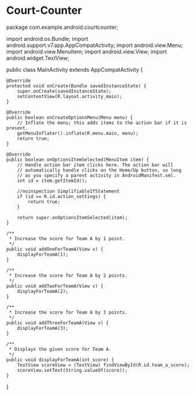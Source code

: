 # Court-Counter
package com.example.android.courtcounter;

import android.os.Bundle;
import android.support.v7.app.AppCompatActivity;
import android.view.Menu;
import android.view.MenuItem;
import android.view.View;
import android.widget.TextView;

public class MainActivity extends AppCompatActivity {

    @Override
    protected void onCreate(Bundle savedInstanceState) {
        super.onCreate(savedInstanceState);
        setContentView(R.layout.activity_main);
    }

    @Override
    public boolean onCreateOptionsMenu(Menu menu) {
        // Inflate the menu; this adds items to the action bar if it is present.
        getMenuInflater().inflate(R.menu.main, menu);
        return true;
    }

    @Override
    public boolean onOptionsItemSelected(MenuItem item) {
        // Handle action bar item clicks here. The action bar will
        // automatically handle clicks on the Home/Up button, so long
        // as you specify a parent activity in AndroidManifest.xml.
        int id = item.getItemId();

        //noinspection SimplifiableIfStatement
        if (id == R.id.action_settings) {
            return true;
        }

        return super.onOptionsItemSelected(item);
    }

    /**
     * Increase the score for Team A by 1 point.
     */
    public void addOneForTeamA(View v) {
        displayForTeamA(1);
    }

    /**
     * Increase the score for Team A by 2 points.
     */
    public void addTwoForTeamA(View v) {
        displayForTeamA(2);
    }

    /**
     * Increase the score for Team A by 3 points.
     */
    public void addThreeForTeamA(View v) {
        displayForTeamA(3);
    }

    /**
     * Displays the given score for Team A.
     */
    public void displayForTeamA(int score) {
        TextView scoreView = (TextView) findViewById(R.id.team_a_score);
        scoreView.setText(String.valueOf(score));
    }
}
